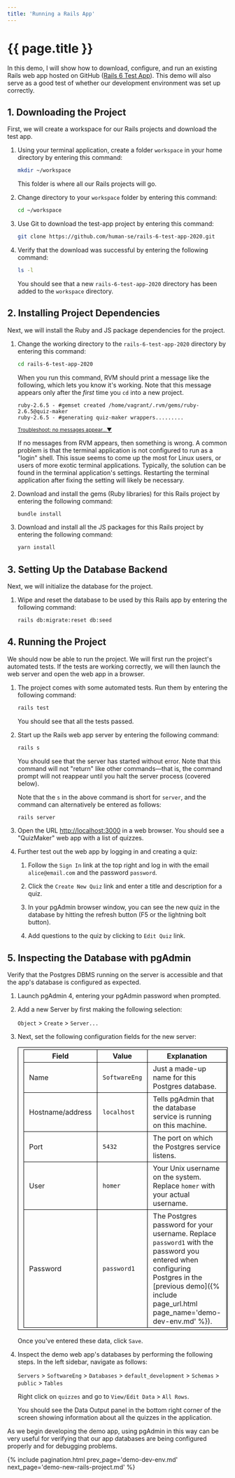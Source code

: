 ```yaml
---
title: 'Running a Rails App'
---
```

<style>
    .highlighter-rouge {
        white-space: nowrap;
    }

    th {
        white-space: nowrap;
    }

    table {
        border-collapse: collapse;
    }

    table, th, td {
        border: 1px solid black;
        padding: 0.25rem 0.75rem;
    }
</style>

# {{ page.title }}

In this demo, I will show how to download, configure, and run an existing Rails web app hosted on GitHub ([Rails 6 Test App](https://github.com/human-se/rails-6-test-app-2020)). This demo will also serve as a good test of whether our development environment was set up correctly.

## 1. Downloading the Project

First, we will create a workspace for our Rails projects and download the test app.

1. Using your terminal application, create a folder `workspace` in your home directory by entering this command:

    ```bash
    mkdir ~/workspace
    ```

    This folder is where all our Rails projects will go.

1. Change directory to your `workspace` folder by entering this command:

    ```bash
    cd ~/workspace
    ```

1. Use Git to download the test-app project by entering this command:

    ```bash
    git clone https://github.com/human-se/rails-6-test-app-2020.git
    ```

1. Verify that the download was successful by entering the following command:

    ```bash
    ls -l
    ```

    You should see that a new `rails-6-test-app-2020` directory has been added to the `workspace` directory.

## 2. Installing Project Dependencies

Next, we will install the Ruby and JS package dependencies for the project.

1. Change the working directory to the `rails-6-test-app-2020` directory by entering this command:

    ```bash
    cd rails-6-test-app-2020
    ```

    When you run this command, RVM should print a message like the following, which lets you know it's working. Note that this message appears only after the _first_ time you `cd` into a new project.

    ```text
    ruby-2.6.5 - #gemset created /home/vagrant/.rvm/gems/ruby-2.6.5@quiz-maker
    ruby-2.6.5 - #generating quiz-maker wrappers.........
    ```

    <span class="ml-2 text-nowrap"><small><a class="text-muted" data-toggle="collapse" href="#moreDetails3-5" role="button" aria-expanded="false" aria-controls="moreDetails3-5">Troubleshoot: no messages appear...▼</a></small></span>

    <div class="collapse" id="moreDetails3-5">
    <p class="text-muted mr-3 ml-3">
    If no messages from RVM appears, then something is wrong. A common problem is that the terminal application is not configured to run as a "login" shell. This issue seems to come up the most for Linux users, or users of more exotic terminal applications. Typically, the solution can be found in the terminal application's settings. Restarting the terminal application after fixing the setting will likely be necessary.
    </p>
    </div>

1. Download and install the gems (Ruby libraries) for this Rails project by entering the following command:

    ```bash
    bundle install
    ```

1. Download and install all the JS packages for this Rails project by entering the following command:

    ```bash
    yarn install
    ```

## 3. Setting Up the Database Backend

Next, we will initialize the database for the project.

1. Wipe and reset the database to be used by this Rails app by entering the following command:

    ```bash
    rails db:migrate:reset db:seed
    ```

## 4. Running the Project

We should now be able to run the project. We will first run the project's automated tests. If the tests are working correctly, we will then launch the web server and open the web app in a browser.

1. The project comes with some automated tests. Run them by entering the following command:

    ```bash
    rails test
    ```

    You should see that all the tests passed.

1. Start up the Rails web app server by entering the following command:

    ```bash
    rails s
    ```

    You should see that the server has started without error. Note that this command will not "return" like other commands—that is, the command prompt will not reappear until you halt the server process (covered below).

    Note that the `s` in the above command is short for `server`, and the command can alternatively be entered as follows:

    ```bash
    rails server
    ```

1. Open the URL <http://localhost:3000> in a web browser. You should see a "QuizMaker" web app with a list of quizzes.

1. Further test out the web app by logging in and creating a quiz:

    1. Follow the `Sign In` link at the top right and log in with the email `alice@email.com` and the password `password`.

    1. Click the `Create New Quiz` link and enter a title and description for a quiz.

    1. In your pgAdmin browser window, you can see the new quiz in the database by hitting the refresh button (F5 or the lightning bolt button).

    1. Add questions to the quiz by clicking to `Edit Quiz` link.

## 5. Inspecting the Database with pgAdmin

Verify that the Postgres DBMS running on the server is accessible and that the app's database is configured as expected.

1. Launch pgAdmin 4, entering your pgAdmin password when prompted.

1. Add a new Server by first making the following selection:

    `Object` > `Create` > `Server...`

1. Next, set the following configuration fields for the new server:

    | Field | Value | Explanation |
    | ----- | ----- | ----- |
    | Name | `SoftwareEng` | Just a made-up name for this Postgres database. |
    | Hostname/address | `localhost` | Tells pgAdmin that the database service is running on this machine. |
    | Port | `5432` | The port on which the Postgres service listens. |
    | User | `homer` | Your Unix username on the system. Replace `homer` with your actual username. |
    | Password | `password1` | The Postgres password for your username. Replace `password1` with the password you entered when configuring Postgres in the [previous demo]({% include page_url.html page_name='demo-dev-env.md' %}). |

    Once you've entered these data, click `Save`.

1. Inspect the demo web app's databases by performing the following steps. In the left sidebar, navigate as follows:

    `Servers` > `SoftwareEng` > `Databases` > `default_development` > `Schemas` > `public` > `Tables`

    Right click on `quizzes` and go to `View/Edit Data` > `All Rows`.

    You should see the Data Output panel in the bottom right corner of the screen showing information about all the quizzes in the application.

As we begin developing the demo app, using pgAdmin in this way can be very useful for verifying that our app databases are being configured properly and for debugging problems.

{% include pagination.html prev_page='demo-dev-env.md' next_page='demo-new-rails-project.md' %}
